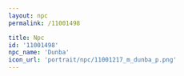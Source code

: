 ```yaml
---
layout: npc
permalink: /11001498

title: Npc
id: '11001498'
npc_name: 'Dunba'
icon_url: 'portrait/npc/11001217_m_dunba_p.png'
---
```

